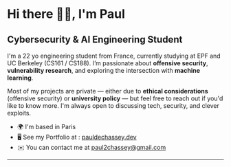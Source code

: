 Hi there 👋🏻, I'm Paul  
===============================================================================================================================

Cybersecurity & AI Engineering Student  
-----------------

I'm a 22 yo engineering student from France, currently studying at EPF and UC Berkeley (CS161 / CS188). I’m passionate about **offensive security**, **vulnerability research**, and exploring the intersection with **machine learning**.  

Most of my projects are private — either due to **ethical considerations** (offensive security) or **university policy** — but feel free to reach out if you'd like to know more. I'm always open to discussing tech, security, and clever exploits.

* 🌍  I'm based in Paris  
* 🖥️  See my Portfolio at : [pauldechassey.dev](https://pauldechassey.dev)  
* ✉️  You can contact me at [paul2chassey@gmail.com](mailto:paul2chassey@gmail.com)  

---
